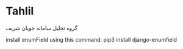 # Tahlil
گروه تحلیل سامانه جویان شریف

install enumField using this command:
    pip3 install django-enumfield